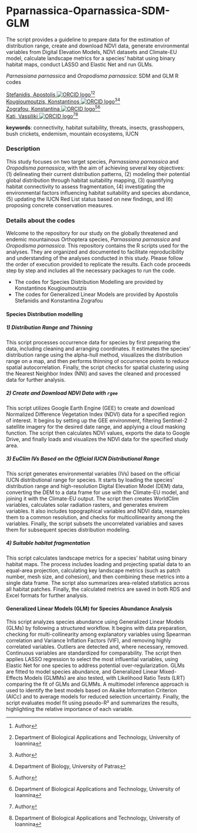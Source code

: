 # Pparnassica-Oparnassica-SDM-GLM
The script provides a guideline to prepare data for the estimation of distribution range, create and download NDVI data, generate environmental variables from Digital Elevation Models, NDVI datasets and Climate-EU model, calculate landscape metrics for a species’ habitat using binary habitat maps, conduct LASSO and Elastic Net and run GLMs. 

*Parnassiana parnassica* and *Oropodisma parnassica*: SDM and GLM R codes 

[Stefanidis, Apostolis ![ORCID logo](https://info.orcid.org/wp-content/uploads/2019/11/orcid_16x16.png)](https://orcid.org/0009-0000-7481-6449)[^aut][^BAT]  
[Kougioumoutzis, Konstantinos ![ORCID logo](https://info.orcid.org/wp-content/uploads/2019/11/orcid_16x16.png)](https://orcid.org/0000-0002-6938-3025)[^aut][^PAT]  
[Zografou, Konstantina ![ORCID logo](https://info.orcid.org/wp-content/uploads/2019/11/orcid_16x16.png)](https://orcid.org/0000-0003-4305-0238)[^aut][^BAT]  
[Kati, Vassiliki ![ORCID logo](https://info.orcid.org/wp-content/uploads/2019/11/orcid_16x16.png)](https://orcid.org/0000-0003-3357-4556)[^aut][^BAT]

[^aut]: Author  
[^BAT]: Department of Biological Applications and Technology, University of Ioannina  
[^PAT]: Department of Biology, University of Patras  

**keywords**: connectivity, habitat suitability, threats, insects, grasshoppers, bush crickets, endemism, mountain ecosystems, IUCN


### Description
<!-- description: start -->
This study focuses on two target species, *Parnassiana parnassica* and *Oropodisma parnassica*, with the aim of achieving several key objectives: (1) delineating their current distribution patterns, (2) modeling their potential global distribution through habitat suitability mapping, (3) quantifying habitat connectivity to assess fragmentation, (4) investigating the environmental factors influencing habitat suitability and species abundance, (5) updating the IUCN Red List status based on new findings, and (6) proposing concrete conservation measures.
<!-- description: end -->

### Details about the codes

Welcome to the repository for our study on the globally threatened and endemic mountainous Orthoptera species, *Parnassiana parnassica* and *Oropodisma parnassica*. This repository contains the R scripts used for the analyses. They are organized and documented to facilitate reproducibility and understanding of the analyses conducted in this study. Please follow the order of execution provided to replicate the results. Each code proceeds step by step and includes all the necessary packages to run the code.

- The codes for Species Distribution Modelling are provided by Konstantinos Kougioumoutzis
- The codes for Generalized Linear Models are provided by Apostolis Stefanidis and Konstantina Zografou

#### Species Distribution modelling

##### 1) Distribution Range and Thinning

This script processes occurrence data for species by first preparing the data, including cleaning and arranging coordinates. It estimates the species' distribution range using the alpha-hull method, visualizes the distribution range on a map, and then performs thinning of occurrence points to reduce spatial autocorrelation. Finally, the script checks for spatial clustering using the Nearest Neighbor Index (NNI) and saves the cleaned and processed data for further analysis.

##### 2) Create and Download NDVI Data with `rgee`

This script utilizes Google Earth Engine (GEE) to create and download Normalized Difference Vegetation Index (NDVI) data for a specified region of interest. It begins by setting up the GEE environment, filtering Sentinel-2 satellite imagery for the desired date range, and applying a cloud masking function. The script then calculates NDVI values, exports the data to Google Drive, and finally loads and visualizes the NDVI data for the specified study area.

##### 3) EuClim IVs Based on the Official IUCN Distributional Range

This script generates environmental variables (IVs) based on the official IUCN distributional range for species. It starts by loading the species' distribution range and high-resolution Digital Elevation Model (DEM) data, converting the DEM to a data frame for use with the Climate-EU model, and joining it with the Climate-EU output. The script then creates WorldClim variables, calculates solar radiation rasters, and generates envirem variables. It also includes topographical variables and NDVI data, resamples them to a common resolution, and checks for multicollinearity among the variables. Finally, the script subsets the uncorrelated variables and saves them for subsequent species distribution modeling.

##### 4) Suitable habitat fragmentation

This script calculates landscape metrics for a species' habitat using binary habitat maps. The process includes loading and projecting spatial data to an equal-area projection, calculating key landscape metrics (such as patch number, mesh size, and cohesion), and then combining these metrics into a single data frame. The script also summarizes area-related statistics across all habitat patches. Finally, the calculated metrics are saved in both RDS and Excel formats for further analysis.

#### Generalized Linear Models (GLM) for Species Abundance Analysis

This script analyzes species abundance using Generalized Linear Models (GLMs) by following a structured workflow. It begins with data preparation, checking for multi-collinearity among explanatory variables using Spearman correlation and Variance Inflation Factors (VIF), and removing highly correlated variables. Outliers are detected and, where necessary, removed. Continuous variables are standardized for comparability. The script then applies LASSO regression to select the most influential variables, using Elastic Net for one species to address potential over-regularization. GLMs are fitted to model species abundance, and Generalized Linear Mixed-Effects Models (GLMMs) are also tested, with Likelihood Ratio Tests (LRT) comparing the fit of GLMs and GLMMs. A multimodel inference approach is used to identify the best models based on Akaike Information Criterion (AICc) and to average models for reduced selection uncertainty. Finally, the script evaluates model fit using pseudo-R² and summarizes the results, highlighting the relative importance of each variable.
